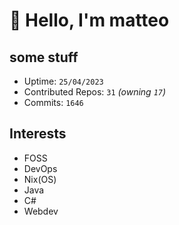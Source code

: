 # 👋 Hello, I'm matteo

## some stuff

- Uptime: `25/04/2023`
- Contributed Repos: `31` *(owning `17`)*
- Commits: `1646`

## Interests

- FOSS
- DevOps
- Nix(OS)
- Java
- C#
- Webdev
